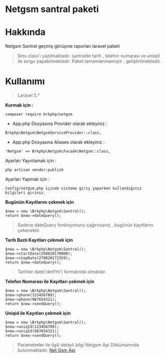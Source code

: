 
# Netgsm santral paketi

Hakkında
====================

Netgsm Santral geçmiş görüşme raporları laravel paketi

> Sms class'ı yazılmaktadır. santralde tarih , telefon numarası ve uniqid ile sorgu yapabilmektedir.
> Paket tamamlanmamıştır , geliştirilmektedir.

Kullanımı
====================

> Laravel 5.*

 **Kurmak için :** 
```
composer require brkphp/netgsm
```
- App.php Dosyasına Provider olarak ekleyiniz : 
``` 
Brkphp\Netgsm\NetgsmServiceProvider::class,
```
- App.php Dosyasına Aliases olarak ekleyiniz : 
``` 
'Netgsm' => Brkphp\Netgsm\Facade\Netgsm::class,
```
 
 Ayarları Yayınlamak için : 
```
php artisan vendor:publish 
```

 Ayarları Yapmak için  : 
```
Config/netgsm.php içinde sisteme giriş yaparken kullandığınız bilgileri giriniz.
```

**Bugünün Kayıtlarını çekmek için** 

```
$new = new \Brkphp\Netgsm\Santral();
return $new->dateQuery();
```


>Sadece dateQuery fonkisyonunu çağırırsanız , bugünün kayıtlarını çekecektir.


**Tarih Bazlı Kayıtları çekmek için** 

```
$new = new \Brkphp\Netgsm\Santral();
$new->startDate(250820170000);
$new->stopDate(270820172359);
return $new->dateQuery();
```


>Tarihler date('dmYHi') formatında olmalıdır.


**Telefon Numarası ile Kayıtları çekmek için** 

```
$new = new \Brkphp\Netgsm\Santral();
$new->phone(123456789);
$new->phone(987654321);
return $new->sendQuery();
```


**Uniqid ile Kayıtları çekmek için** 

```
$new = new \Brkphp\Netgsm\Santral();
$new->uniqId(123456789);
$new->uniqId(987654321);
return $new->sendQuery();
```


> Parametreler ile ilgili detaylı bilgi Netgsm Api Dökümanında bulunmaktadır. 
> [Net Gsm Api](https://www.netgsm.com.tr/Dokuman/sanal-santral.asp "Net Gsm Api")

